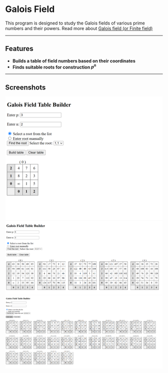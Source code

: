 # Galois Field

This program is designed to study the Galois fields of various prime numbers and their powers. Read more about [Galois field (or Finite field)](https://en.wikipedia.org/wiki/Finite_field)

---
## Features

- **Builds a table of field numbers based on their coordinates**
- **Finds suitable roots for construction $p^n$**

---
## Screenshots

![Screenshot 1](screenshots/screen1.png)
![Screenshot 2](screenshots/screen2.png)
![Screenshot 3](screenshots/screen3.png)
